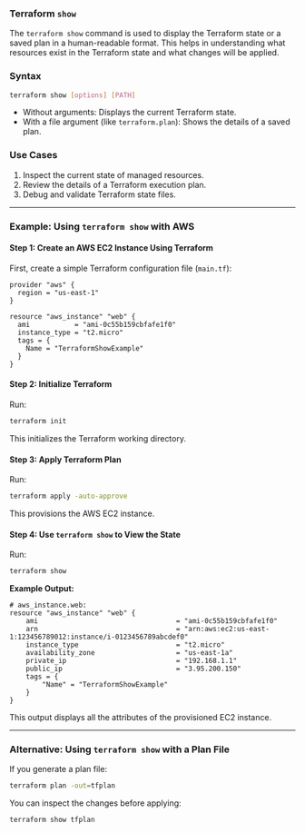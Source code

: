 ### **Terraform `show`**

The `terraform show` command is used to display the Terraform state or a saved plan in a human-readable format. This helps in understanding what resources exist in the Terraform state and what changes will be applied.

### **Syntax**
```sh
terraform show [options] [PATH]
```
- Without arguments: Displays the current Terraform state.
- With a file argument (like `terraform.plan`): Shows the details of a saved plan.

### **Use Cases**
1. Inspect the current state of managed resources.
2. Review the details of a Terraform execution plan.
3. Debug and validate Terraform state files.

---

### **Example: Using `terraform show` with AWS**

#### **Step 1: Create an AWS EC2 Instance Using Terraform**
First, create a simple Terraform configuration file (`main.tf`):

```hcl
provider "aws" {
  region = "us-east-1"
}

resource "aws_instance" "web" {
  ami           = "ami-0c55b159cbfafe1f0"
  instance_type = "t2.micro"
  tags = {
    Name = "TerraformShowExample"
  }
}
```

#### **Step 2: Initialize Terraform**
Run:
```sh
terraform init
```
This initializes the Terraform working directory.

#### **Step 3: Apply Terraform Plan**
Run:
```sh
terraform apply -auto-approve
```
This provisions the AWS EC2 instance.

#### **Step 4: Use `terraform show` to View the State**
Run:
```sh
terraform show
```

**Example Output:**
```hcl
# aws_instance.web:
resource "aws_instance" "web" {
    ami                                  = "ami-0c55b159cbfafe1f0"
    arn                                  = "arn:aws:ec2:us-east-1:123456789012:instance/i-0123456789abcdef0"
    instance_type                        = "t2.micro"
    availability_zone                    = "us-east-1a"
    private_ip                           = "192.168.1.1"
    public_ip                            = "3.95.200.150"
    tags = {
        "Name" = "TerraformShowExample"
    }
}
```

This output displays all the attributes of the provisioned EC2 instance.

---

### **Alternative: Using `terraform show` with a Plan File**
If you generate a plan file:
```sh
terraform plan -out=tfplan
```
You can inspect the changes before applying:
```sh
terraform show tfplan
```

